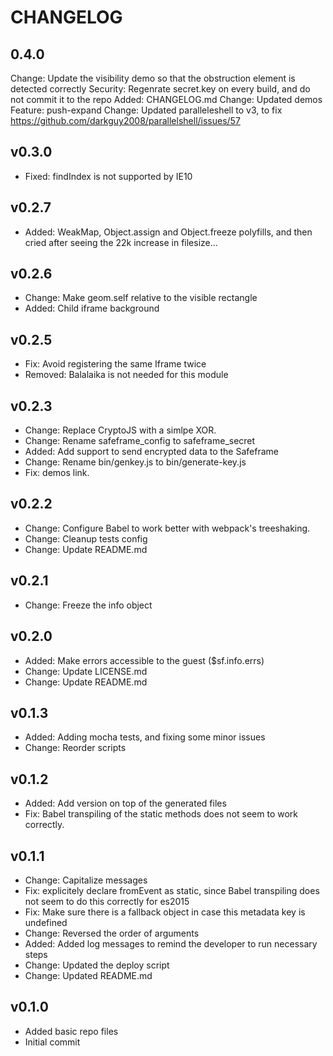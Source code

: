 # CHANGELOG 

## 0.4.0
Change: Update the visibility demo so that the obstruction element is detected correctly
Security: Regenrate secret.key on every build, and do not commit it to the repo
Added: CHANGELOG.md
Change: Updated demos
Feature: push-expand
Change: Updated paralleleshell to v3, to fix https://github.com/darkguy2008/parallelshell/issues/57

## v0.3.0
 - Fixed: findIndex is not supported by IE10

## v0.2.7
 - Added: WeakMap, Object.assign and Object.freeze polyfills, and then cried after seeing the 22k increase in filesize...

## v0.2.6
 - Change: Make geom.self relative to the visible rectangle
 - Added: Child iframe background

## v0.2.5
 - Fix: Avoid registering the same Iframe twice
 - Removed: Balalaika is not needed for this module

## v0.2.3
 - Change: Replace CryptoJS with a simlpe XOR.
 - Change: Rename safeframe_config to safeframe_secret
 - Added: Add support to send encrypted data to the Safeframe
 - Change: Rename bin/genkey.js to bin/generate-key.js
 - Fix: demos link.

## v0.2.2
 - Change: Configure Babel to work better with webpack's treeshaking.
 - Change: Cleanup tests config
 - Change: Update README.md

## v0.2.1
 - Change: Freeze the info object

## v0.2.0
 - Added: Make errors accessible to the guest ($sf.info.errs)
 - Change: Update LICENSE.md
 - Change: Update README.md

## v0.1.3
 - Added: Adding mocha tests, and fixing some minor issues
 - Change: Reorder scripts

## v0.1.2
 - Added: Add version on top of the generated files
 - Fix: Babel transpiling of the static methods does not seem to work correctly.

## v0.1.1
 - Change: Capitalize messages
 - Fix: explicitely declare fromEvent as static, since Babel transpiling does not seem to do this correctly for es2015
 - Fix: Make sure there is a fallback object in case this metadata key is undefined
 - Change: Reversed the order of arguments
 - Added: Added log messages to remind the developer to run necessary steps
 - Change: Updated the deploy script
 - Change: Updated README.md

## v0.1.0
 - Added basic repo files
 - Initial commit
